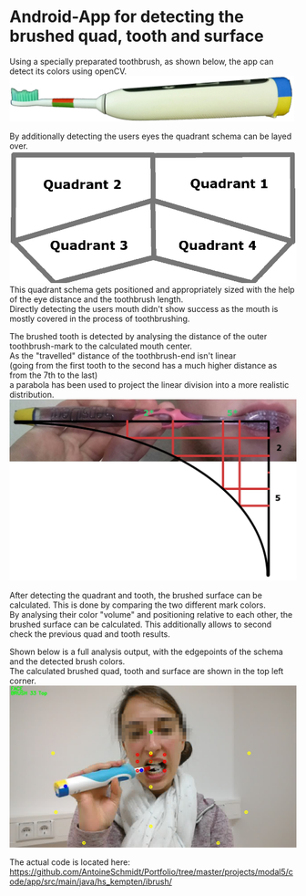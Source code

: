 # Android-App for detecting the brushed quad, tooth and surface
Using a specially preparated toothbrush, as shown below, the app can detect its colors using openCV.
<img src="../brush.png" width="500px">

By additionally detecting the users eyes the quadrant schema can be layed over.
<img src="../schema.png" with="500px">
This quadrant schema gets positioned and appropriately sized with the help of the eye distance and the toothbrush length.\
Directly detecting the users mouth didn't show success as the mouth is mostly covered in the process of toothbrushing.

The brushed tooth is detected by analysing the distance of the outer toothbrush-mark to the calculated mouth center.\
As the "travelled" distance of the toothbrush-end isn't linear\
(going from the first tooth to the second has a much higher distance as from the 7th to the last)\
a parabola has been used to project the linear division into a more realistic distribution.
<img src="../tooth.png" with="500px">

After detecting the quadrant and tooth, the brushed surface can be calculated. This is done by comparing the two different mark colors.\
By analysing their color "volume" and positioning relative to each other, the brushed surface can be calculated. This additionally allows to second check the previous quad and tooth results.

Shown below is a full analysis output, with the edgepoints of the schema and the detected brush colors.\
The calculated brushed quad, tooth and surface are shown in the top left corner.
<img src="../analysis.png" with="500px">

The actual code is located here:\
https://github.com/AntoineSchmidt/Portfolio/tree/master/projects/modal5/code/app/src/main/java/hs_kempten/ibrush/